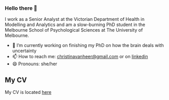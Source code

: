 ### Hello there 👋
I work as a Senior Analyst at the Victorian Department of Health in Modelling and Analytics and am a slow-burning PhD student in the Melbourne School of Psychological Sciences at The University of Melbourne. 

- 🔭 I’m currently working on finishing my PhD on how the brain deals with uncertainty 
- 📫 How to reach me: christinavanheer@gmail.com or on [linkedin](https://www.linkedin.com/in/christina-van-heer/)
- 😄 Pronouns: she/her

## My CV
My CV is located [here](https://github.com/cvanheer/CV)

